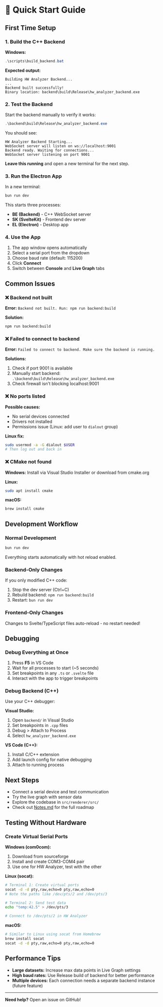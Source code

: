 # 🚀 Quick Start Guide

## First Time Setup

### 1. Build the C++ Backend

**Windows:**
```powershell
.\scripts\build_backend.bat
```

**Expected output:**
```
Building HW Analyzer Backend...
...
Backend built successfully!
Binary location: backend\build\Release\hw_analyzer_backend.exe
```

### 2. Test the Backend

Start the backend manually to verify it works:

```powershell
.\backend\build\Release\hw_analyzer_backend.exe
```

You should see:
```
HW Analyzer Backend Starting...
WebSocket server will listen on ws://localhost:9001
Backend ready. Waiting for connections...
WebSocket server listening on port 9001
```

**Leave this running** and open a new terminal for the next step.

### 3. Run the Electron App

In a new terminal:

```bash
bun run dev
```

This starts three processes:
- **BE (Backend)** - C++ WebSocket server
- **SK (SvelteKit)** - Frontend dev server  
- **EL (Electron)** - Desktop app

### 4. Use the App

1. The app window opens automatically
2. Select a serial port from the dropdown
3. Choose baud rate (default: 115200)
4. Click **Connect**
5. Switch between **Console** and **Live Graph** tabs

## Common Issues

### ❌ Backend not built

**Error:** `Backend not built. Run: npm run backend:build`

**Solution:**
```bash
npm run backend:build
```

### ❌ Failed to connect to backend

**Error:** `Failed to connect to backend. Make sure the backend is running.`

**Solutions:**
1. Check if port 9001 is available
2. Manually start backend: `.\backend\build\Release\hw_analyzer_backend.exe`
3. Check firewall isn't blocking localhost:9001

### ❌ No ports listed

**Possible causes:**
- No serial devices connected
- Drivers not installed
- Permissions issue (Linux: add user to `dialout` group)

**Linux fix:**
```bash
sudo usermod -a -G dialout $USER
# Then log out and back in
```

### ❌ CMake not found

**Windows:** Install via Visual Studio Installer or download from cmake.org

**Linux:**
```bash
sudo apt install cmake
```

**macOS:**
```bash
brew install cmake
```

## Development Workflow

### Normal Development

```bash
bun run dev
```

Everything starts automatically with hot reload enabled.

### Backend-Only Changes

If you only modified C++ code:

1. Stop the dev server (Ctrl+C)
2. Rebuild backend: `npm run backend:build`
3. Restart: `bun run dev`

### Frontend-Only Changes

Changes to Svelte/TypeScript files auto-reload - no restart needed!

## Debugging

### Debug Everything at Once

1. Press **F5** in VS Code
2. Wait for all processes to start (~5 seconds)
3. Set breakpoints in any `.ts` or `.svelte` file
4. Interact with the app to trigger breakpoints

### Debug Backend (C++)

Use your C++ debugger:

**Visual Studio:**
1. Open `backend/` in Visual Studio
2. Set breakpoints in `.cpp` files
3. Debug > Attach to Process
4. Select `hw_analyzer_backend.exe`

**VS Code (C++):**
1. Install C/C++ extension
2. Add launch config for native debugging
3. Attach to running process

## Next Steps

- Connect a serial device and test communication
- Try the live graph with sensor data
- Explore the codebase in `src/renderer/src/`
- Check out [Notes.md](Notes.md) for the full roadmap

## Testing Without Hardware

### Create Virtual Serial Ports

**Windows (com0com):**
1. Download from sourceforge
2. Install and create COM3-COM4 pair
3. Use one for HW Analyzer, test with the other

**Linux (socat):**
```bash
# Terminal 1: Create virtual ports
socat -d -d pty,raw,echo=0 pty,raw,echo=0
# Note the paths like /dev/pts/2 and /dev/pts/3

# Terminal 2: Send test data
echo "temp:42.5" > /dev/pts/3

# Connect to /dev/pts/2 in HW Analyzer
```

**macOS:**
```bash
# Similar to Linux using socat from Homebrew
brew install socat
socat -d -d pty,raw,echo=0 pty,raw,echo=0
```

## Performance Tips

- **Large datasets:** Increase max data points in Live Graph settings
- **High baud rates:** Use Release build of backend for better performance
- **Multiple devices:** Each connection needs a separate backend instance (future feature)

---

**Need help?** Open an issue on GitHub!
